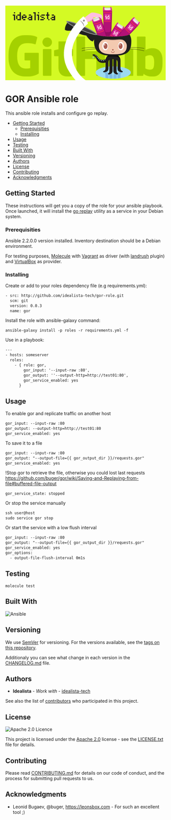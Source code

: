 ![Logo](logo.gif)

# GOR Ansible role

This ansible role installs and configure go replay.

- [Getting Started](#getting-started)
	- [Prerequisities](#prerequisities)
	- [Installing](#installing)
- [Usage](#usage)
- [Testing](#testing)
- [Built With](#built-with)
- [Versioning](#versioning)
- [Authors](#authors)
- [License](#license)
- [Contributing](#contributing)
- [Acknowledgments](#acknowledgments)

## Getting Started

These instructions will get you a copy of the role for your ansible playbook. Once launched, it will install the [go replay](https://goreplay.org/) utility as a service in your Debian system.

### Prerequisities

Ansible 2.2.0.0 version installed.
Inventory destination should be a Debian environment.

For testing purposes, [Molecule](https://molecule.readthedocs.io/) with [Vagrant](https://www.vagrantup.com/) as driver (with [landrush](https://github.com/vagrant-landrush/landrush) plugin) and [VirtualBox](https://www.virtualbox.org/) as provider.

### Installing

Create or add to your roles dependency file (e.g requirements.yml):

```
- src: http://github.com/idealista-tech/gor-role.git
  scm: git
  version: 0.0.3
  name: gor
```

Install the role with ansible-galaxy command:

```
ansible-galaxy install -p roles -r requirements.yml -f
```

Use in a playbook:

```
---
- hosts: someserver
  roles:
    - { role: gor,
        gor_input: '--input-raw :80',
        gor_output: ''--output-http=http://test01:80',
        gor_service_enabled: yes
      }
```

## Usage

To enable gor and replicate traffic on another host

```
gor_input: --input-raw :80
gor_output: --output-http=http://test01:80
gor_service_enabled: yes
```

To save it to a file

```
gor_input: --input-raw :80
gor_output: "--output-file={{ gor_output_dir }}/requests.gor"
gor_service_enabled: yes
```

!Stop gor to retrieve the file, otherwise you could lost last requests https://github.com/buger/gor/wiki/Saving-and-Replaying-from-file#buffered-file-output

```
gor_service_state: stopped
```

Or stop the service manually

```
ssh user@host
sudo service gor stop
```

Or start the service with a low flush interval

```
gor_input: --input-raw :80
gor_output: "--output-file={{ gor_output_dir }}/requests.gor"
gor_service_enabled: yes
gor_options:
  - output-file-flush-interval 0m1s
```

## Testing

```
molecule test
```

## Built With

![Ansible](https://img.shields.io/badge/ansible-2.2.0.0-green.svg)

## Versioning

We use [SemVer](http://semver.org/) for versioning. For the versions available, see the [tags on this repository](https://github.com/your/project/tags).

Additionaly you can see what change in each version in the [CHANGELOG.md](CHANGELOG.md) file.

## Authors

* **Idealista** - *Work with* - [idealista-tech](https://github.com/idealista-tech)

See also the list of [contributors](https://github.com/idealista-tech/gor-role/contributors) who participated in this project.

## License

![Apache 2.0 Licence](http://img.shields.io/badge/license-Apache-2.0-blue.svg?style=flat-square)

This project is licensed under the [Apache 2.0](https://www.apache.org/licenses/LICENSE-2.0) license - see the [LICENSE.txt](LICENSE.txt) file for details.

## Contributing

Please read [CONTRIBUTING.md](CONTRIBUTING.md) for details on our code of conduct, and the process for submitting pull requests to us.

## Acknowledgments

* Leonid Bugaev, @buger, https://leonsbox.com - For such an excellent tool ;)
